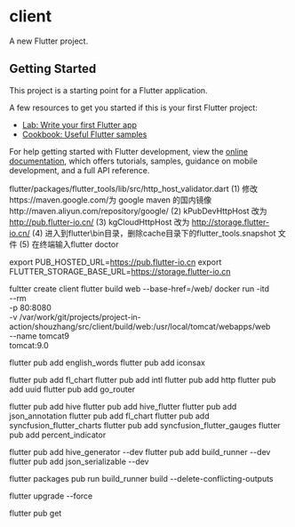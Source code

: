 <!--
 * @Author: gui-qi
 * @Date: 2022-10-29 03:31:37
 * @LastEditors: gui-qi
 * @LastEditTime: 2022-11-22 05:30:54
 * @Description: 
 * 
 * Copyright (c) 2022, All Rights Reserved. 
-->
# client

A new Flutter project.

## Getting Started

This project is a starting point for a Flutter application.

A few resources to get you started if this is your first Flutter project:

- [Lab: Write your first Flutter app](https://docs.flutter.dev/get-started/codelab)
- [Cookbook: Useful Flutter samples](https://docs.flutter.dev/cookbook)

For help getting started with Flutter development, view the
[online documentation](https://docs.flutter.dev/), which offers tutorials,
samples, guidance on mobile development, and a full API reference.


flutter/packages/flutter_tools/lib/src/http_host_validator.dart
(1) 修改https://maven.google.com/为 google maven 的国内镜像http://maven.aliyun.com/repository/google/
(2) kPubDevHttpHost 改为 http://pub.flutter-io.cn/
(3) kgCloudHttpHost 改为 http://storage.flutter-io.cn/
(4) 进入到flutter\bin目录，删除cache目录下的flutter_tools.snapshot 文件
(5) 在终端输入flutter doctor

export PUB_HOSTED_URL=https://pub.flutter-io.cn
export FLUTTER_STORAGE_BASE_URL=https://storage.flutter-io.cn

fultter create client
flutter build web --base-href=/web/
docker run -itd \
     --rm \
     -p 80:8080 \
     -v /var/work/git/projects/project-in-action/shouzhang/src/client/build/web:/usr/local/tomcat/webapps/web \
     --name tomcat9 \
     tomcat:9.0

flutter pub add english_words
flutter pub add iconsax

flutter pub add fl_chart
flutter pub add intl
flutter pub add http
flutter pub add uuid
flutter pub add go_router

flutter pub add hive
flutter pub add hive_flutter
flutter pub add json_annotation
flutter pub add fl_chart
flutter pub add syncfusion_flutter_charts
flutter pub add syncfusion_flutter_gauges
flutter pub add percent_indicator

flutter pub add hive_generator --dev
flutter pub add build_runner --dev
flutter pub add json_serializable --dev

flutter packages pub run build_runner build --delete-conflicting-outputs

flutter upgrade --force

flutter pub get